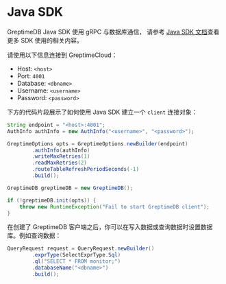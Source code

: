 # Java SDK

GreptimeDB Java SDK 使用 gRPC 与数据库通信，
请参考 [Java SDK 文档](/user-guide/clients/sdk-libraries/java)查看更多 SDK 使用的相关内容。

请使用以下信息连接到 GreptimeCloud：

- Host: `<host>`
- Port: `4001`
- Database: `<dbname>`
- Username: `<username>`
- Password: `<password>`

下方的代码片段展示了如何使用 Java SDK 建立一个 `client` 连接对象：

```java
String endpoint = "<host>:4001";
AuthInfo authInfo = new AuthInfo("<username>", "<password>");

GreptimeOptions opts = GreptimeOptions.newBuilder(endpoint)
        .authInfo(authInfo)
        .writeMaxRetries(1)
        .readMaxRetries(2)
        .routeTableRefreshPeriodSeconds(-1)
        .build();

GreptimeDB greptimeDB = new GreptimeDB();

if (!greptimeDB.init(opts)) {
    throw new RuntimeException("Fail to start GreptimeDB client");
}
```

在创建了 GreptimeDB 客户端之后，你可以在写入数据或查询数据时设置数据库。例如查询数据：

```java
QueryRequest request = QueryRequest.newBuilder()
        .exprType(SelectExprType.Sql)
        .ql("SELECT * FROM monitor;")
        .databaseName("<dbname>")
        .build();
```
